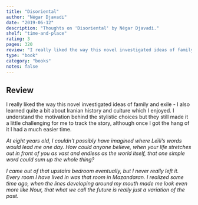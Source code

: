 ```yaml
---
title: "Disoriental"
author: "Négar Djavadi"
date: "2019-06-12"
description: "Thoughts on 'Disoriental' by Négar Djavadi."
shelf: "time-and-place"
rating: 3
pages: 320
review: "I really liked the way this novel investigated ideas of family and exile - I also learned quite a bit about Iranian history and culture which I enjoyed. I understand the motivation behind the stylistic choices but they still made it a little challenging for me to track the story, although once I got the hang of it I had a much easier time. <br/><br/><i>At eight years old, I couldn't possibly have imagined where Leïli's words would lead me one day. How could anyone believe, when your life stretches out in front of you as vast and endless as the world itself, that one simple word could sum up the whole thing?<br/><br/>I came out of that upstairs bedroom eventually, but I never really left it. Every room I have lived in was that room in Mazandaran. I realized some time ago, when the lines developing around my mouth made me look even more like Nour, that what we call the future is really just a variation of the past.</i>"
type: "book"
category: "books"
notes: false
---
```


## Review

I really liked the way this novel investigated ideas of family and exile - I also learned quite a bit about Iranian history and culture which I enjoyed. I understand the motivation behind the stylistic choices but they still made it a little challenging for me to track the story, although once I got the hang of it I had a much easier time.

_At eight years old, I couldn't possibly have imagined where Leïli’s words would lead me one day. How could anyone believe, when your life stretches out in front of you as vast and endless as the world itself, that one simple word could sum up the whole thing?_

_I came out of that upstairs bedroom eventually, but I never really left it. Every room I have lived in was that room in Mazandaran. I realized some time ago, when the lines developing around my mouth made me look even more like Nour, that what we call the future is really just a variation of the past._
